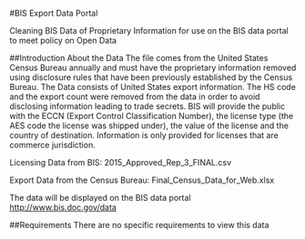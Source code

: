 #BIS Export Data Portal

Cleaning BIS Data of Proprietary Information for use on the BIS data portal to meet policy on Open Data

##Introduction
About the Data
The file comes from the United States Census Bureau annually and must have the proprietary information removed using disclosure rules that have been previously established by the Census Bureau.  The Data consists of United States export information.  The HS code and the export count were removed from the data in order to avoid disclosing information leading to trade secrets.  BIS will provide the public with the ECCN (Export Control Classification Number), the license type (the AES code the license was shipped under), the value of the license and the country of destination.  Information is only provided for licenses that are commerce jurisdiction.   

Licensing Data from BIS:
2015_Approved_Rep_3_FINAL.csv

Export Data from the Census Bureau:
Final_Census_Data_for_Web.xlsx

The data will be displayed on the BIS data portal
http://www.bis.doc.gov/data

##Requirements
There are no specific requirements to view this data
